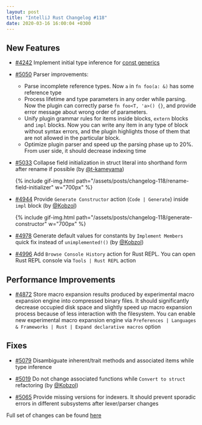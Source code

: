 ```yaml
---
layout: post
title: "IntelliJ Rust Changelog #118"
date: 2020-03-16 16:00:04 +0300
---
```



## New Features

* [#4242] Implement initial type inference for [const generics](https://github.com/rust-lang/rfcs/blob/master/text/2000-const-generics.md)

* [#5050] Parser improvements:
  * Parse incomplete reference types. Now `a` in `fn foo(a: &)` has some reference type
  * Process lifetime and type parameters in any order while parsing.
  Now the plugin can correctly parse `fn foo<T, 'a>() {}`, and provide error message about wrong order of parameters.
  * Unify plugin grammar rules for items inside blocks, `extern` blocks and `impl` blocks.
  Now you can write any item in any type of block without syntax errors,
  and the plugin highlights those of them that are not allowed in the particular block.
  * Optimize plugin parser and speed up the parsing phase up to 20%. From user side, it should decrease indexing time

* [#5033] Collapse field initialization in struct literal into shorthand form after rename if possible (by [@t-kameyama])

    {% include gif-img.html path="/assets/posts/changelog-118/rename-field-initializer" w="700px" %}

* [#4944] Provide `Generate Constructor` action (`Code | Generate`) inside `impl` block (by [@Kobzol])

    {% include gif-img.html path="/assets/posts/changelog-118/generate-constructor" w="700px" %}

* [#4978] Generate default values for constants by `Implement Members` quick fix instead of `unimplemented!()` (by [@Kobzol])

* [#4996] Add `Browse Console History` action for Rust REPL.
You can open Rust REPL console via `Tools | Rust REPL` action


## Performance Improvements

* [#4872] Store macro expansion results produced by experimental macro expansion engine into compressed binary files.
It should significantly decrease occupied disk space and
slightly speed up macro expansion process because of less interaction with the filesystem.
You can enable new experimental macro expansion engine via `Preferences | Languages & Frameworks | Rust | Expand declarative macros` option

## Fixes

* [#5079] Disambiguate inherent/trait methods and associated items while type inference

* [#5019] Do not change associated functions while `Convert to struct` refactoring (by [@Kobzol])

* [#5065] Provide missing versions for indexers. It should prevent sporadic errors in different subsystems after lexer/parser changes


Full set of changes can be found [here](https://github.com/intellij-rust/intellij-rust/milestone/26?closed=1)

[@Kobzol]: https://github.com/Kobzol
[@t-kameyama]: https://github.com/t-kameyama


[#4242]: https://github.com/intellij-rust/intellij-rust/pull/4242
[#4872]: https://github.com/intellij-rust/intellij-rust/pull/4872
[#4944]: https://github.com/intellij-rust/intellij-rust/pull/4944
[#4978]: https://github.com/intellij-rust/intellij-rust/pull/4978
[#4996]: https://github.com/intellij-rust/intellij-rust/pull/4996
[#5019]: https://github.com/intellij-rust/intellij-rust/pull/5019
[#5033]: https://github.com/intellij-rust/intellij-rust/pull/5033
[#5050]: https://github.com/intellij-rust/intellij-rust/pull/5050
[#5065]: https://github.com/intellij-rust/intellij-rust/pull/5065
[#5079]: https://github.com/intellij-rust/intellij-rust/pull/5079